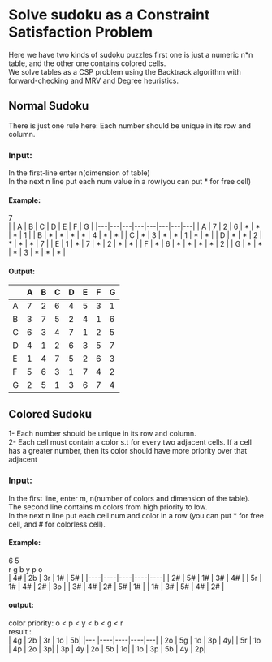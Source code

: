 # Solve sudoku as a Constraint Satisfaction Problem
 Here we have two kinds of sudoku puzzles first one is just a numeric n*n table, and the other one contains colored cells. <br>
 We solve tables as a CSP problem using the Backtrack algorithm with forward-checking and MRV and Degree heuristics. <br>


## Normal Sudoku
There is just one rule here: Each number should be unique in its row and column.

### Input:
In the first-line enter n(dimension of table) </br>
In the next n line put each num value in a row(you can put * for free cell)

#### Example: 
7 </br>
|   | A | B | C | D | E | F | G |
|---|---|---|---|---|---|---|---|
| A | 7 | 2 | 6 | * | * | * | 1 |
| B | * | * | * | * | 4 | * | * |
| C | * | 3 | * | * | 1 | * | * |
| D | * | * | 2 | * | * | * | 7 |
| E | 1 | * | 7 | * | 2 | * | * |
| F | * | 6 | * | * | * | * | 2 |
| G | * | * | * | 3 | * | * | * |

#### Output:
|   | A | B | C | D | E | F | G |
|---|---|---|---|---|---|---|---|
| A | 7 | 2 | 6 | 4 | 5 | 3 | 1 |
| B | 3 | 7 | 5 | 2 | 4 | 1 | 6 |
| C | 6 | 3 | 4 | 7 | 1 | 2 | 5 |
| D | 4 | 1 | 2 | 6 | 3 | 5 | 7 |
| E | 1 | 4 | 7 | 5 | 2 | 6 | 3 |
| F | 5 | 6 | 3 | 1 | 7 | 4 | 2 |
| G | 2 | 5 | 1 | 3 | 6 | 7 | 4 |

## Colored Sudoku
1- Each number should be unique in its row and column.<br>
2- Each cell must contain a color s.t for every two adjacent cells. If a cell has a greater number, then its color should have more priority over that adjacent

### Input:
In the first line, enter m, n(number of colors and dimension of the table).<br>
The second line contains m colors from high priority to low.<br>
In the next n line put each cell num and color in a row (you can put * for free cell, and # for colorless cell).<br>

#### Example: </br>
6 5</br>
r g b y p o</br>
| 4# | 2b | 3r | 1# | 5# |
|----|----|----|----|----|
| 2# | 5# | 1# | 3# | 4# |
| 5r | 1# | 4# | 2# | 3p |
| 3# | 4# | 2# | 5# | 1# |
| 1# | 3# | 5# | 4# | 2# |

#### output:</br>
color priority: o <  p <  y <  b <  g <  r</br>
result :</br>
| 4g | 2b | 3r | 1o | 5b|
|--- |----|----|----|---|
| 2o | 5g | 1o | 3p | 4y|
| 5r | 1o | 4p | 2o | 3p|
| 3p | 4y | 2o | 5b | 1o|
| 1o | 3p | 5b | 4y | 2p|
